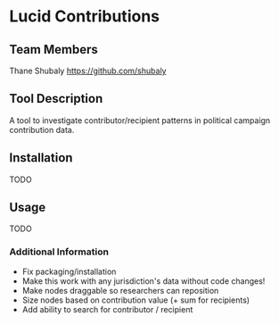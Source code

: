 # Lucid Contributions

## Team Members
Thane Shubaly https://github.com/shubaly

## Tool Description
A tool to investigate contributor/recipient patterns in political campaign contribution data.

## Installation
TODO

## Usage
TODO

### Additional Information
- Fix packaging/installation
- Make this work with any jurisdiction's data without code changes!
- Make nodes draggable so researchers can reposition
- Size nodes based on contribution value (+ sum for recipients)
- Add ability to search for contributor / recipient 